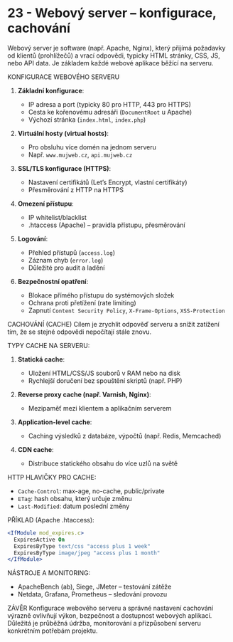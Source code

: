 # 23 - Webový server – konfigurace, cachování
Webový server je software (např. Apache, Nginx), který přijímá požadavky od klientů (prohlížečů) a vrací odpovědi, typicky HTML stránky, CSS, JS, nebo API data. Je základem každé webové aplikace běžící na serveru.

KONFIGURACE WEBOVÉHO SERVERU

1. **Základní konfigurace**:

   * IP adresa a port (typicky 80 pro HTTP, 443 pro HTTPS)
   * Cesta ke kořenovému adresáři (`DocumentRoot` u Apache)
   * Výchozí stránka (`index.html`, `index.php`)

2. **Virtuální hosty (virtual hosts)**:

   * Pro obsluhu více domén na jednom serveru
   * Např. `www.mujweb.cz`, `api.mujweb.cz`

3. **SSL/TLS konfigurace (HTTPS)**:

   * Nastavení certifikátů (Let’s Encrypt, vlastní certifikáty)
   * Přesměrování z HTTP na HTTPS

4. **Omezení přístupu**:

   * IP whitelist/blacklist
   * .htaccess (Apache) – pravidla přístupu, přesměrování

5. **Logování**:

   * Přehled přístupů (`access.log`)
   * Záznam chyb (`error.log`)
   * Důležité pro audit a ladění

6. **Bezpečnostní opatření**:

   * Blokace přímého přístupu do systémových složek
   * Ochrana proti přetížení (rate limiting)
   * Zapnutí `Content Security Policy`, `X-Frame-Options`, `XSS-Protection`

CACHOVÁNÍ (CACHE)
Cílem je zrychlit odpověď serveru a snížit zatížení tím, že se stejné odpovědi nepočítají stále znovu.

TYPY CACHE NA SERVERU:

1. **Statická cache**:

   * Uložení HTML/CSS/JS souborů v RAM nebo na disk
   * Rychlejší doručení bez spouštění skriptů (např. PHP)

2. **Reverse proxy cache (např. Varnish, Nginx)**:

   * Mezipaměť mezi klientem a aplikačním serverem

3. **Application-level cache**:

   * Caching výsledků z databáze, výpočtů (např. Redis, Memcached)

4. **CDN cache**:

   * Distribuce statického obsahu do více uzlů na světě

HTTP HLAVIČKY PRO CACHE:

* `Cache-Control`: max-age, no-cache, public/private
* `ETag`: hash obsahu, který určuje změnu
* `Last-Modified`: datum poslední změny

PŘÍKLAD (Apache .htaccess):

```apache
<IfModule mod_expires.c>
  ExpiresActive On
  ExpiresByType text/css "access plus 1 week"
  ExpiresByType image/jpeg "access plus 1 month"
</IfModule>
```

NÁSTROJE A MONITORING:

* ApacheBench (ab), Siege, JMeter – testování zátěže
* Netdata, Grafana, Prometheus – sledování provozu

ZÁVĚR
Konfigurace webového serveru a správné nastavení cachování výrazně ovlivňují výkon, bezpečnost a dostupnost webových aplikací. Důležitá je průběžná údržba, monitorování a přizpůsobení serveru konkrétním potřebám projektu.
